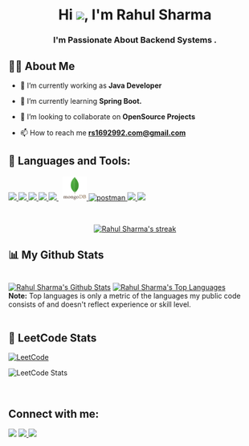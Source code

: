 

<h1 align="center">Hi <img src="https://raw.githubusercontent.com/MartinHeinz/MartinHeinz/master/wave.gif" width="30px">, I'm Rahul Sharma</h1>
<h3 align="center">I'm Passionate About Backend Systems .</h3>


## 🙋‍♂️ About Me

- 🔭 I’m currently working as **Java Developer**

- 🌱 I’m currently learning **Spring Boot.**

- 👯 I’m looking to collaborate on **OpenSource Projects**



- 📫 How to reach me **rs1692992.com@gmail.com**



## 🚀 Languages and Tools:

<p align="left"> 
    <a href="https://opencv.org/" target="_blank"> <img  <img src="https://img.icons8.com/color/48/000000/opencv.png"/> </a>
    <a href="https://isocpp.org/" target="_blank"> <img <img src="https://img.icons8.com/color/48/000000/c-plus-plus-logo.png"/> </a>  
    <a href="https://www.tensorflow.org/" target="_blank"> <img src="https://img.icons8.com/color/48/000000/tensorflow.png"/> </a>
    <a href="https://www.python.org" target="_blank"> <img src="https://img.icons8.com/color/48/000000/python.png"/> </a> 
    <a style="padding-right:8px;" href="https://www.mysql.com/" target="_blank"> <img src="https://img.icons8.com/fluent/50/000000/mysql-logo.png"/> </a>
    <a href="https://www.mongodb.com/" target="_blank"> <img src="https://raw.githubusercontent.com/devicons/devicon/master/icons/mongodb/mongodb-original-wordmark.svg" alt="mongodb" width="48" height="48"/> </a> 
    <a href="https://postman.com" target="_blank"> <img src="https://www.vectorlogo.zone/logos/getpostman/getpostman-icon.svg" alt="postman" width="45" height="45"/> </a>   
    <a href="https://git-scm.com/" target="_blank"> <img src="https://img.icons8.com/color/48/000000/git.png"/> </a> 
<a href="https://www.djangoproject.com/" target="_blank"> <img src="https://img.icons8.com/color/48/000000/django.png"/> </a>
</p>

<!-- [![React Badge](https://img.shields.io/badge/-React-61DBFB?style=for-the-badge&labelColor=black&logo=react&logoColor=61DBFB)](#)  [![Javascript Badge](https://img.shields.io/badge/-Javascript-F0DB4F?style=for-the-badge&labelColor=black&logo=javascript&logoColor=F0DB4F)](#) [![Typescript Badge](https://img.shields.io/badge/-Typescript-007acc?style=for-the-badge&labelColor=black&logo=typescript&logoColor=007acc)](#) [![Nodejs Badge](https://img.shields.io/badge/-Nodejs-3C873A?style=for-the-badge&labelColor=black&logo=node.js&logoColor=3C873A)](#) [![GraphQL Badge](https://img.shields.io/badge/-GraphQl-e535ab?style=for-the-badge&labelColor=black&logo=node.js&logoColor=e535ab)](#) -->
<br/>

<p align="center">
    <a href="https://github.com/Rahul-090/github-readme-streak-stats">
        <img title="🔥 Get streak stats for your profile at git.io/streak-stats" alt="Rahul Sharma's streak" src="https://github-readme-streak-stats.herokuapp.com/?user=Rahul-090&theme=black-ice&hide_border=true&stroke=0000&background=060A0CD0"/>
    </a>
</p>

## 📊 My Github Stats

  <br/>
    <a href="https://github.com/Rahul-090/github-readme-stats"><img alt="Rahul Sharma's Github Stats" src="https://github-readme-stats.vercel.app/api?username=Rahul-090&show_icons=true&count_private=true&theme=react&hide_border=true&bg_color=0D1117" /></a>
  <a href="https://github.com/Rahul-090/github-readme-stats"><img alt="Rahul Sharma's Top Languages" src="https://github-readme-stats.vercel.app/api/top-langs/?username=Rahul-090&langs_count=8&count_private=true&layout=compact&theme=react&hide_border=true&bg_color=0D1117" /></a>
  <br/>
  <b>Note:</b> Top languages is only a metric of the languages my public code consists of and doesn't reflect experience or skill level.


<br/>

<br/>

## 🧠 LeetCode Stats

[![LeetCode](https://img.shields.io/badge/-LeetCode-FFA116?style=flat-square&logo=LeetCode&logoColor=black)](https://leetcode.com/theOath/)

![LeetCode Stats](https://leetcard.jacoblin.cool/theOath?theme=dark&font=Fira%20Code&ext=heatmap)


<br/>


## Connect with me:
<p align="left">

<a href = "https://www.linkedin.com/in/rahul-sharma-8b658a209/"><img src="https://img.icons8.com/fluent/48/000000/linkedin.png"/></a>
<a href = "https://www.instagram.com/_h.p_1.3_/?hl=e"><img src="https://img.icons8.com/fluent/48/000000/instagram-new.png"/></a><a href = "https://www.kaggle.com/rhul007"> <img src="https://img.icons8.com/windows/64/000000/kaggle.png"/></a>

</p>


